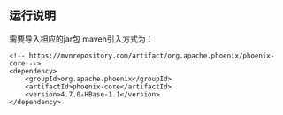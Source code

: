 ## 运行说明

需要导入相应的jar包
maven引入方式为：
```
<!-- https://mvnrepository.com/artifact/org.apache.phoenix/phoenix-core -->
<dependency>
	<groupId>org.apache.phoenix</groupId>
	<artifactId>phoenix-core</artifactId>
	<version>4.7.0-HBase-1.1</version>
</dependency>
```